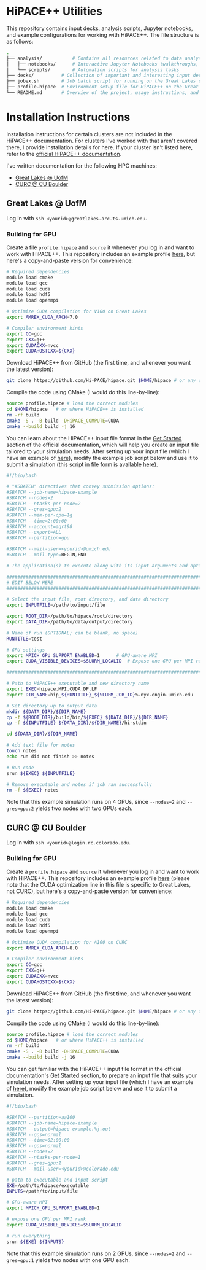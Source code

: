 # HiPACE++ Utilities

This repository contains input decks, analysis scripts, Jupyter notebooks, and example configurations for working with HiPACE++. The file structure is as follows:

```bash
.
├── analysis/			# Contains all resources related to data analysis
│   ├── notebooks/		# Interactive Jupyter Notebooks (walkthroughs, basic analysis, etc.)
│   └── scripts/		# Automation scripts for analysis tasks
├── decks/			# Collection of important and interesting input decks
├── jobex.sh		# Job batch script for running on the Great Lakes cluster at the University of Michigan
├── profile.hipace	# Environment setup file for HiPACE++ on the Great Lakes cluster
└── README.md		# Overview of the project, usage instructions, and documentation
```

# Installation Instructions

Installation instructions for certain clusters are not included in the HiPACE++ documentation. For clusters I've worked with that aren't covered there, I provide installation details for here. If your cluster isn't listed here, refer to the [official HiPACE++ documentation](https://hipace.readthedocs.io/en/latest/building/hpc.html).

I've written documentation for the following HPC machines:

- [Great Lakes @ UofM](#great-lakes--uofm)
- [CURC @ CU Boulder](#curc--cu-boulder)

## Great Lakes @ UofM

Log in with ```ssh <yourid>@greatlakes.arc-ts.umich.edu```.

### Building for GPU

Create a file ``` profile.hipace ``` and ``` source ``` it whenever you log in and want to work with HiPACE++. This repository includes an example profile [here](https://github.com/leahghartman/hipaceutils/blob/main/profile.hipace), but here's a copy-and-paste version for convenience:

```bash
# Required dependencies
module load cmake
module load gcc
module load cuda
module load hdf5
module load openmpi

# Optimize CUDA compilation for V100 on Great Lakes
export AMREX_CUDA_ARCH=7.0

# Compiler environment hints
export CC=gcc
export CXX=g++
export CUDACXX=nvcc
export CUDAHOSTCXX=${CXX}
```

Download HiPACE++ from GitHub (the first time, and whenever you want the latest version):

```bash
git clone https://github.com/Hi-PACE/hipace.git $HOME/hipace # or any other path you prefer
```

Compile the code using CMake (I would do this line-by-line):

```bash
source profile.hipace # load the correct modules
cd $HOME/hipace   # or where HiPACE++ is installed
rm -rf build
cmake -S . -B build -DHiPACE_COMPUTE=CUDA
cmake --build build -j 16
```

You can learn about the HiPACE++ input file format in the [Get Started](https://hipace.readthedocs.io/en/latest/run/get_started.html) section of the official documentation, which will help you create an input file tailored to your simulation needs. After setting up your input file (which I have an example of [here](https://github.com/leahghartman/hipaceutils/blob/main/decks/plasma-prof)), modify the example job script below and use it to submit a simulation (this script in file form is available [here](https://github.com/leahghartman/hipaceutils/blob/main/jobex.sh)).

```bash
#!/bin/bash

# "#SBATCH" directives that convey submission options:
#SBATCH --job-name=hipace-example
#SBATCH --nodes=2
#SBATCH --ntasks-per-node=2
#SBATCH --gres=gpu:2
#SBATCH --mem-per-cpu=1g
#SBATCH --time=2:00:00
#SBATCH --account=agrt98
#SBATCH --export=ALL
#SBATCH --partition=gpu

#SBATCH --mail-user=<yourid>@umich.edu
#SBATCH --mail-type=BEGIN,END

# The application(s) to execute along with its input arguments and options:

##################################################################################
# EDIT BELOW HERE
##################################################################################

# Select the input file, root directory, and data directory
export INPUTFILE=/path/to/input/file

export ROOT_DIR=/path/to/hipace/root/directory
export DATA_DIR=/path/to/data/output/directory

# Name of run (OPTIONAL; can be blank, no space)
RUNTITLE=test

# GPU settings
export MPICH_GPU_SUPPORT_ENABLED=1		# GPU-aware MPI
export CUDA_VISIBLE_DEVICES=$SLURM_LOCALID	# Expose one GPU per MPI rank

#################################################################################

# Path to HiPACE++ executable and new directory name
export EXEC=hipace.MPI.CUDA.DP.LF
export DIR_NAME=hip_${RUNTITLE}_${SLURM_JOB_ID}%.nyx.engin.umich.edu

# Set directory up to output data
mkdir ${DATA_DIR}/${DIR_NAME}
cp -f ${ROOT_DIR}/build/bin/${EXEC} ${DATA_DIR}/${DIR_NAME}
cp -f ${INPUTFILE} ${DATA_DIR}/${DIR_NAME}/hi-stdin

cd ${DATA_DIR}/${DIR_NAME}

# Add text file for notes
touch notes
echo run did not finish >> notes

# Run code
srun ${EXEC} ${INPUTFILE}

# Remove executable and notes if job ran successfully
rm -f ${EXEC} notes
```

Note that this example simulation runs on 4 GPUs, since ``` --nodes=2 ``` and ``` --gres=gpu:2 ``` yields two nodes with two GPUs each.

## CURC @ CU Boulder

Log in with ``` ssh <yourid>@login.rc.colorado.edu ```.

### Building for GPU

Create a ``` profile.hipace ``` and ``` source ``` it whenever you log in and want to work with HiPACE++. This repository includes an example profile [here](https://github.com/leahghartman/hipaceutils/blob/main/profile.hipace) (please note that the CUDA optimization line in this file is specific to Great Lakes, not CURC), but here's a copy-and-paste version for convenience:

```bash
# Required dependencies
module load cmake
module load gcc
module load cuda
module load hdf5
module load openmpi

# Optimize CUDA compilation for A100 on CURC
export AMREX_CUDA_ARCH=8.0

# Compiler environment hints
export CC=gcc
export CXX=g++
export CUDACXX=nvcc
export CUDAHOSTCXX=${CXX}
``` 

Download HiPACE++ from GitHub (the first time, and whenever you want the latest version):

```bash
git clone https://github.com/Hi-PACE/hipace.git $HOME/hipace # or any other path you prefer
```

Compile the code using CMake (I would do this line-by-line):

```bash
source profile.hipace # load the correct modules
cd $HOME/hipace   # or where HiPACE++ is installed
rm -rf build
cmake -S . -B build -DHiPACE_COMPUTE=CUDA
cmake --build build -j 16
```

You can get familiar with the HiPACE++ input file format in the official documentation's [Get Started](https://hipace.readthedocs.io/en/latest/run/get_started.html) section, to prepare an input file that suits your simulation needs. After setting up your input file (which I have an example of [here](https://github.com/leahghartman/hipaceutils/blob/main/decks/plasma-prof)), modify the example job script below and use it to submit a simulation.

```bash
#!/bin/bash

#SBATCH --partition=aa100
#SBATCH --job-name=hipace-example
#SBATCH --output=hipace-example.%j.out
#SBATCH --qos=normal
#SBATCH --time=02:00:00
#SBATCH --qos=normal
#SBATCH --nodes=2
#SBATCH --ntasks-per-node=1
#SBATCH --gres=gpu:1
#SBATCH --mail-user=<yourid>@colorado.edu

# path to executable and input script
EXE=/path/to/hipace/executable
INPUTS=/path/to/input/file

# GPU-aware MPI
export MPICH_GPU_SUPPORT_ENABLED=1

# expose one GPU per MPI rank
export CUDA_VISIBLE_DEVICES=$SLURM_LOCALID

# run everything
srun ${EXE} ${INPUTS}
```

Note that this example simulation runs on 2 GPUs, since ``` --nodes=2 ``` and ``` --gres=gpu:1 ``` yields two nodes with one GPU each.

